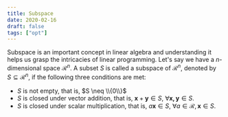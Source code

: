 ```yaml
---
title: Subspace
date: 2020-02-16
draft: false
tags: ["opt"]
---
```


Subspace is an important concept in linear algebra and understanding it helps us grasp the intricacies of linear programming.
Let's say we have a $n$-dimensional space $\mathcal{R}^n$.
A subset $S$ is called a subspace of $\mathcal{R}^n$, denoted by $S \subseteq \mathcal{R}^n$, if the following three conditions are met:

+ $S$ is not empty, that is, $S \neq \\{0\\}$
+ $S$ is closed under vector addition, that is, $\mathbf{x} + \mathbf{y} \in S, \ \forall \mathbf{x, y} \in S$.
+ $S$ is closed under scalar multiplication, that is, $a\mathbf{x} \in S, \ \forall a \in \mathcal{R}, \mathbf{x} \in S$.
